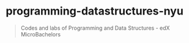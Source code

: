 # programming-datastructures-nyu
> Codes and labs of Programming and Data Structures - edX MicroBachelors
